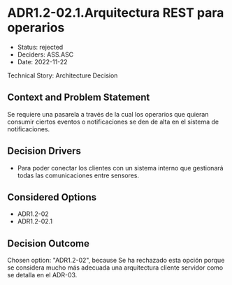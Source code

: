 # ADR1.2-02.1.Arquitectura REST para operarios

* Status: rejected
* Deciders: ASS.ASC
* Date: 2022-11-22

Technical Story: Architecture Decision

## Context and Problem Statement

Se requiere una pasarela a través de la cual los operarios que quieran consumir ciertos eventos o notificaciones se den de alta en el sistema de notificaciones.

## Decision Drivers

* Para poder conectar los clientes con un sistema interno que gestionará todas las comunicaciones entre sensores.

## Considered Options

* ADR1.2-02
* ADR1.2-02.1

## Decision Outcome

Chosen option: "ADR1.2-02", because Se ha rechazado esta opción porque se considera mucho más adecuada una arquitectura cliente servidor como se detalla en el ADR-03.

